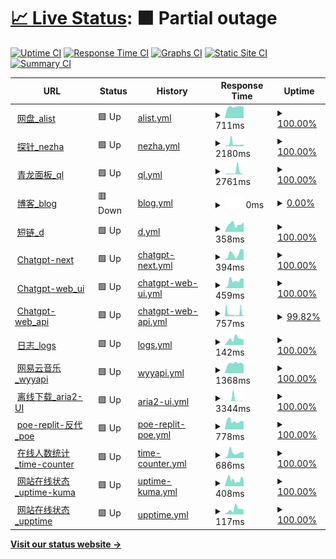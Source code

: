 # [📈 Live Status](https://wang-task.github.io/upptime/): <!--live status--> **🟧 Partial outage**

[![Uptime CI](https://github.com/wang-task/upptime/workflows/Uptime%20CI/badge.svg)](https://github.com/wang-task/upptime/actions?query=workflow%3A%22Uptime+CI%22)
[![Response Time CI](https://github.com/wang-task/upptime/workflows/Response%20Time%20CI/badge.svg)](https://github.com/wang-task/upptime/actions?query=workflow%3A%22Response+Time+CI%22)
[![Graphs CI](https://github.com/wang-task/upptime/workflows/Graphs%20CI/badge.svg)](https://github.com/wang-task/upptime/actions?query=workflow%3A%22Graphs+CI%22)
[![Static Site CI](https://github.com/wang-task/upptime/workflows/Static%20Site%20CI/badge.svg)](https://github.com/wang-task/upptime/actions?query=workflow%3A%22Static+Site+CI%22)
[![Summary CI](https://github.com/wang-task/upptime/workflows/Summary%20CI/badge.svg)](https://github.com/wang-task/upptime/actions?query=workflow%3A%22Summary+CI%22)

<!--start: status pages-->
<!-- This summary is generated by Upptime (https://github.com/upptime/upptime) -->
<!-- Do not edit this manually, your changes will be overwritten -->
<!-- prettier-ignore -->
| URL | Status | History | Response Time | Uptime |
| --- | ------ | ------- | ------------- | ------ |
| <img alt="" src="https://icons.duckduckgo.com/ip3/pan.wtz1.ml.ico" height="13"> [网盘_alist](https://pan.wtz1.ml) | 🟩 Up | [alist.yml](https://github.com/wang-task/upptime/commits/HEAD/history/alist.yml) | <details><summary><img alt="Response time graph" src="./graphs/alist/response-time-week.png" height="20"> 711ms</summary><br><a href="https://wang-task.github.io/upptime/history/alist"><img alt="Response time 700" src="https://img.shields.io/endpoint?url=https%3A%2F%2Fraw.githubusercontent.com%2Fwang-task%2Fupptime%2FHEAD%2Fapi%2Falist%2Fresponse-time.json"></a><br><a href="https://wang-task.github.io/upptime/history/alist"><img alt="24-hour response time 721" src="https://img.shields.io/endpoint?url=https%3A%2F%2Fraw.githubusercontent.com%2Fwang-task%2Fupptime%2FHEAD%2Fapi%2Falist%2Fresponse-time-day.json"></a><br><a href="https://wang-task.github.io/upptime/history/alist"><img alt="7-day response time 711" src="https://img.shields.io/endpoint?url=https%3A%2F%2Fraw.githubusercontent.com%2Fwang-task%2Fupptime%2FHEAD%2Fapi%2Falist%2Fresponse-time-week.json"></a><br><a href="https://wang-task.github.io/upptime/history/alist"><img alt="30-day response time 700" src="https://img.shields.io/endpoint?url=https%3A%2F%2Fraw.githubusercontent.com%2Fwang-task%2Fupptime%2FHEAD%2Fapi%2Falist%2Fresponse-time-month.json"></a><br><a href="https://wang-task.github.io/upptime/history/alist"><img alt="1-year response time 700" src="https://img.shields.io/endpoint?url=https%3A%2F%2Fraw.githubusercontent.com%2Fwang-task%2Fupptime%2FHEAD%2Fapi%2Falist%2Fresponse-time-year.json"></a></details> | <details><summary><a href="https://wang-task.github.io/upptime/history/alist">100.00%</a></summary><a href="https://wang-task.github.io/upptime/history/alist"><img alt="All-time uptime 100.00%" src="https://img.shields.io/endpoint?url=https%3A%2F%2Fraw.githubusercontent.com%2Fwang-task%2Fupptime%2FHEAD%2Fapi%2Falist%2Fuptime.json"></a><br><a href="https://wang-task.github.io/upptime/history/alist"><img alt="24-hour uptime 100.00%" src="https://img.shields.io/endpoint?url=https%3A%2F%2Fraw.githubusercontent.com%2Fwang-task%2Fupptime%2FHEAD%2Fapi%2Falist%2Fuptime-day.json"></a><br><a href="https://wang-task.github.io/upptime/history/alist"><img alt="7-day uptime 100.00%" src="https://img.shields.io/endpoint?url=https%3A%2F%2Fraw.githubusercontent.com%2Fwang-task%2Fupptime%2FHEAD%2Fapi%2Falist%2Fuptime-week.json"></a><br><a href="https://wang-task.github.io/upptime/history/alist"><img alt="30-day uptime 100.00%" src="https://img.shields.io/endpoint?url=https%3A%2F%2Fraw.githubusercontent.com%2Fwang-task%2Fupptime%2FHEAD%2Fapi%2Falist%2Fuptime-month.json"></a><br><a href="https://wang-task.github.io/upptime/history/alist"><img alt="1-year uptime 100.00%" src="https://img.shields.io/endpoint?url=https%3A%2F%2Fraw.githubusercontent.com%2Fwang-task%2Fupptime%2FHEAD%2Fapi%2Falist%2Fuptime-year.json"></a></details>
| <img alt="" src="https://icons.duckduckgo.com/ip3/nz.wsee.cf.ico" height="13"> [探针_nezha](https://nz.wsee.cf) | 🟩 Up | [nezha.yml](https://github.com/wang-task/upptime/commits/HEAD/history/nezha.yml) | <details><summary><img alt="Response time graph" src="./graphs/nezha/response-time-week.png" height="20"> 2180ms</summary><br><a href="https://wang-task.github.io/upptime/history/nezha"><img alt="Response time 1396" src="https://img.shields.io/endpoint?url=https%3A%2F%2Fraw.githubusercontent.com%2Fwang-task%2Fupptime%2FHEAD%2Fapi%2Fnezha%2Fresponse-time.json"></a><br><a href="https://wang-task.github.io/upptime/history/nezha"><img alt="24-hour response time 1297" src="https://img.shields.io/endpoint?url=https%3A%2F%2Fraw.githubusercontent.com%2Fwang-task%2Fupptime%2FHEAD%2Fapi%2Fnezha%2Fresponse-time-day.json"></a><br><a href="https://wang-task.github.io/upptime/history/nezha"><img alt="7-day response time 2180" src="https://img.shields.io/endpoint?url=https%3A%2F%2Fraw.githubusercontent.com%2Fwang-task%2Fupptime%2FHEAD%2Fapi%2Fnezha%2Fresponse-time-week.json"></a><br><a href="https://wang-task.github.io/upptime/history/nezha"><img alt="30-day response time 1396" src="https://img.shields.io/endpoint?url=https%3A%2F%2Fraw.githubusercontent.com%2Fwang-task%2Fupptime%2FHEAD%2Fapi%2Fnezha%2Fresponse-time-month.json"></a><br><a href="https://wang-task.github.io/upptime/history/nezha"><img alt="1-year response time 1396" src="https://img.shields.io/endpoint?url=https%3A%2F%2Fraw.githubusercontent.com%2Fwang-task%2Fupptime%2FHEAD%2Fapi%2Fnezha%2Fresponse-time-year.json"></a></details> | <details><summary><a href="https://wang-task.github.io/upptime/history/nezha">100.00%</a></summary><a href="https://wang-task.github.io/upptime/history/nezha"><img alt="All-time uptime 99.66%" src="https://img.shields.io/endpoint?url=https%3A%2F%2Fraw.githubusercontent.com%2Fwang-task%2Fupptime%2FHEAD%2Fapi%2Fnezha%2Fuptime.json"></a><br><a href="https://wang-task.github.io/upptime/history/nezha"><img alt="24-hour uptime 100.00%" src="https://img.shields.io/endpoint?url=https%3A%2F%2Fraw.githubusercontent.com%2Fwang-task%2Fupptime%2FHEAD%2Fapi%2Fnezha%2Fuptime-day.json"></a><br><a href="https://wang-task.github.io/upptime/history/nezha"><img alt="7-day uptime 100.00%" src="https://img.shields.io/endpoint?url=https%3A%2F%2Fraw.githubusercontent.com%2Fwang-task%2Fupptime%2FHEAD%2Fapi%2Fnezha%2Fuptime-week.json"></a><br><a href="https://wang-task.github.io/upptime/history/nezha"><img alt="30-day uptime 99.66%" src="https://img.shields.io/endpoint?url=https%3A%2F%2Fraw.githubusercontent.com%2Fwang-task%2Fupptime%2FHEAD%2Fapi%2Fnezha%2Fuptime-month.json"></a><br><a href="https://wang-task.github.io/upptime/history/nezha"><img alt="1-year uptime 99.66%" src="https://img.shields.io/endpoint?url=https%3A%2F%2Fraw.githubusercontent.com%2Fwang-task%2Fupptime%2FHEAD%2Fapi%2Fnezha%2Fuptime-year.json"></a></details>
| <img alt="" src="https://icons.duckduckgo.com/ip3/ql.wtz1.ml.ico" height="13"> [青龙面板_ql](https://ql.wtz1.ml) | 🟩 Up | [ql.yml](https://github.com/wang-task/upptime/commits/HEAD/history/ql.yml) | <details><summary><img alt="Response time graph" src="./graphs/ql/response-time-week.png" height="20"> 2761ms</summary><br><a href="https://wang-task.github.io/upptime/history/ql"><img alt="Response time 1317" src="https://img.shields.io/endpoint?url=https%3A%2F%2Fraw.githubusercontent.com%2Fwang-task%2Fupptime%2FHEAD%2Fapi%2Fql%2Fresponse-time.json"></a><br><a href="https://wang-task.github.io/upptime/history/ql"><img alt="24-hour response time 702" src="https://img.shields.io/endpoint?url=https%3A%2F%2Fraw.githubusercontent.com%2Fwang-task%2Fupptime%2FHEAD%2Fapi%2Fql%2Fresponse-time-day.json"></a><br><a href="https://wang-task.github.io/upptime/history/ql"><img alt="7-day response time 2761" src="https://img.shields.io/endpoint?url=https%3A%2F%2Fraw.githubusercontent.com%2Fwang-task%2Fupptime%2FHEAD%2Fapi%2Fql%2Fresponse-time-week.json"></a><br><a href="https://wang-task.github.io/upptime/history/ql"><img alt="30-day response time 1317" src="https://img.shields.io/endpoint?url=https%3A%2F%2Fraw.githubusercontent.com%2Fwang-task%2Fupptime%2FHEAD%2Fapi%2Fql%2Fresponse-time-month.json"></a><br><a href="https://wang-task.github.io/upptime/history/ql"><img alt="1-year response time 1317" src="https://img.shields.io/endpoint?url=https%3A%2F%2Fraw.githubusercontent.com%2Fwang-task%2Fupptime%2FHEAD%2Fapi%2Fql%2Fresponse-time-year.json"></a></details> | <details><summary><a href="https://wang-task.github.io/upptime/history/ql">100.00%</a></summary><a href="https://wang-task.github.io/upptime/history/ql"><img alt="All-time uptime 100.00%" src="https://img.shields.io/endpoint?url=https%3A%2F%2Fraw.githubusercontent.com%2Fwang-task%2Fupptime%2FHEAD%2Fapi%2Fql%2Fuptime.json"></a><br><a href="https://wang-task.github.io/upptime/history/ql"><img alt="24-hour uptime 100.00%" src="https://img.shields.io/endpoint?url=https%3A%2F%2Fraw.githubusercontent.com%2Fwang-task%2Fupptime%2FHEAD%2Fapi%2Fql%2Fuptime-day.json"></a><br><a href="https://wang-task.github.io/upptime/history/ql"><img alt="7-day uptime 100.00%" src="https://img.shields.io/endpoint?url=https%3A%2F%2Fraw.githubusercontent.com%2Fwang-task%2Fupptime%2FHEAD%2Fapi%2Fql%2Fuptime-week.json"></a><br><a href="https://wang-task.github.io/upptime/history/ql"><img alt="30-day uptime 100.00%" src="https://img.shields.io/endpoint?url=https%3A%2F%2Fraw.githubusercontent.com%2Fwang-task%2Fupptime%2FHEAD%2Fapi%2Fql%2Fuptime-month.json"></a><br><a href="https://wang-task.github.io/upptime/history/ql"><img alt="1-year uptime 100.00%" src="https://img.shields.io/endpoint?url=https%3A%2F%2Fraw.githubusercontent.com%2Fwang-task%2Fupptime%2FHEAD%2Fapi%2Fql%2Fuptime-year.json"></a></details>
| <img alt="" src="https://icons.duckduckgo.com/ip3/t.wtz1.ml.ico" height="13"> [博客_blog](https://t.wtz1.ml) | 🟥 Down | [blog.yml](https://github.com/wang-task/upptime/commits/HEAD/history/blog.yml) | <details><summary><img alt="Response time graph" src="./graphs/blog/response-time-week.png" height="20"> 0ms</summary><br><a href="https://wang-task.github.io/upptime/history/blog"><img alt="Response time 1863" src="https://img.shields.io/endpoint?url=https%3A%2F%2Fraw.githubusercontent.com%2Fwang-task%2Fupptime%2FHEAD%2Fapi%2Fblog%2Fresponse-time.json"></a><br><a href="https://wang-task.github.io/upptime/history/blog"><img alt="24-hour response time 0" src="https://img.shields.io/endpoint?url=https%3A%2F%2Fraw.githubusercontent.com%2Fwang-task%2Fupptime%2FHEAD%2Fapi%2Fblog%2Fresponse-time-day.json"></a><br><a href="https://wang-task.github.io/upptime/history/blog"><img alt="7-day response time 0" src="https://img.shields.io/endpoint?url=https%3A%2F%2Fraw.githubusercontent.com%2Fwang-task%2Fupptime%2FHEAD%2Fapi%2Fblog%2Fresponse-time-week.json"></a><br><a href="https://wang-task.github.io/upptime/history/blog"><img alt="30-day response time 1863" src="https://img.shields.io/endpoint?url=https%3A%2F%2Fraw.githubusercontent.com%2Fwang-task%2Fupptime%2FHEAD%2Fapi%2Fblog%2Fresponse-time-month.json"></a><br><a href="https://wang-task.github.io/upptime/history/blog"><img alt="1-year response time 1863" src="https://img.shields.io/endpoint?url=https%3A%2F%2Fraw.githubusercontent.com%2Fwang-task%2Fupptime%2FHEAD%2Fapi%2Fblog%2Fresponse-time-year.json"></a></details> | <details><summary><a href="https://wang-task.github.io/upptime/history/blog">0.00%</a></summary><a href="https://wang-task.github.io/upptime/history/blog"><img alt="All-time uptime 58.26%" src="https://img.shields.io/endpoint?url=https%3A%2F%2Fraw.githubusercontent.com%2Fwang-task%2Fupptime%2FHEAD%2Fapi%2Fblog%2Fuptime.json"></a><br><a href="https://wang-task.github.io/upptime/history/blog"><img alt="24-hour uptime 0.00%" src="https://img.shields.io/endpoint?url=https%3A%2F%2Fraw.githubusercontent.com%2Fwang-task%2Fupptime%2FHEAD%2Fapi%2Fblog%2Fuptime-day.json"></a><br><a href="https://wang-task.github.io/upptime/history/blog"><img alt="7-day uptime 0.00%" src="https://img.shields.io/endpoint?url=https%3A%2F%2Fraw.githubusercontent.com%2Fwang-task%2Fupptime%2FHEAD%2Fapi%2Fblog%2Fuptime-week.json"></a><br><a href="https://wang-task.github.io/upptime/history/blog"><img alt="30-day uptime 58.26%" src="https://img.shields.io/endpoint?url=https%3A%2F%2Fraw.githubusercontent.com%2Fwang-task%2Fupptime%2FHEAD%2Fapi%2Fblog%2Fuptime-month.json"></a><br><a href="https://wang-task.github.io/upptime/history/blog"><img alt="1-year uptime 58.26%" src="https://img.shields.io/endpoint?url=https%3A%2F%2Fraw.githubusercontent.com%2Fwang-task%2Fupptime%2FHEAD%2Fapi%2Fblog%2Fuptime-year.json"></a></details>
| <img alt="" src="https://icons.duckduckgo.com/ip3/d.wsee.cf.ico" height="13"> [短链_d](https://d.wsee.cf) | 🟩 Up | [d.yml](https://github.com/wang-task/upptime/commits/HEAD/history/d.yml) | <details><summary><img alt="Response time graph" src="./graphs/d/response-time-week.png" height="20"> 358ms</summary><br><a href="https://wang-task.github.io/upptime/history/d"><img alt="Response time 437" src="https://img.shields.io/endpoint?url=https%3A%2F%2Fraw.githubusercontent.com%2Fwang-task%2Fupptime%2FHEAD%2Fapi%2Fd%2Fresponse-time.json"></a><br><a href="https://wang-task.github.io/upptime/history/d"><img alt="24-hour response time 459" src="https://img.shields.io/endpoint?url=https%3A%2F%2Fraw.githubusercontent.com%2Fwang-task%2Fupptime%2FHEAD%2Fapi%2Fd%2Fresponse-time-day.json"></a><br><a href="https://wang-task.github.io/upptime/history/d"><img alt="7-day response time 358" src="https://img.shields.io/endpoint?url=https%3A%2F%2Fraw.githubusercontent.com%2Fwang-task%2Fupptime%2FHEAD%2Fapi%2Fd%2Fresponse-time-week.json"></a><br><a href="https://wang-task.github.io/upptime/history/d"><img alt="30-day response time 437" src="https://img.shields.io/endpoint?url=https%3A%2F%2Fraw.githubusercontent.com%2Fwang-task%2Fupptime%2FHEAD%2Fapi%2Fd%2Fresponse-time-month.json"></a><br><a href="https://wang-task.github.io/upptime/history/d"><img alt="1-year response time 437" src="https://img.shields.io/endpoint?url=https%3A%2F%2Fraw.githubusercontent.com%2Fwang-task%2Fupptime%2FHEAD%2Fapi%2Fd%2Fresponse-time-year.json"></a></details> | <details><summary><a href="https://wang-task.github.io/upptime/history/d">100.00%</a></summary><a href="https://wang-task.github.io/upptime/history/d"><img alt="All-time uptime 100.00%" src="https://img.shields.io/endpoint?url=https%3A%2F%2Fraw.githubusercontent.com%2Fwang-task%2Fupptime%2FHEAD%2Fapi%2Fd%2Fuptime.json"></a><br><a href="https://wang-task.github.io/upptime/history/d"><img alt="24-hour uptime 100.00%" src="https://img.shields.io/endpoint?url=https%3A%2F%2Fraw.githubusercontent.com%2Fwang-task%2Fupptime%2FHEAD%2Fapi%2Fd%2Fuptime-day.json"></a><br><a href="https://wang-task.github.io/upptime/history/d"><img alt="7-day uptime 100.00%" src="https://img.shields.io/endpoint?url=https%3A%2F%2Fraw.githubusercontent.com%2Fwang-task%2Fupptime%2FHEAD%2Fapi%2Fd%2Fuptime-week.json"></a><br><a href="https://wang-task.github.io/upptime/history/d"><img alt="30-day uptime 100.00%" src="https://img.shields.io/endpoint?url=https%3A%2F%2Fraw.githubusercontent.com%2Fwang-task%2Fupptime%2FHEAD%2Fapi%2Fd%2Fuptime-month.json"></a><br><a href="https://wang-task.github.io/upptime/history/d"><img alt="1-year uptime 100.00%" src="https://img.shields.io/endpoint?url=https%3A%2F%2Fraw.githubusercontent.com%2Fwang-task%2Fupptime%2FHEAD%2Fapi%2Fd%2Fuptime-year.json"></a></details>
| <img alt="" src="https://icons.duckduckgo.com/ip3/gpt.wtz1.ml.ico" height="13"> [Chatgpt-next](https://gpt.wtz1.ml) | 🟩 Up | [chatgpt-next.yml](https://github.com/wang-task/upptime/commits/HEAD/history/chatgpt-next.yml) | <details><summary><img alt="Response time graph" src="./graphs/chatgpt-next/response-time-week.png" height="20"> 394ms</summary><br><a href="https://wang-task.github.io/upptime/history/chatgpt-next"><img alt="Response time 456" src="https://img.shields.io/endpoint?url=https%3A%2F%2Fraw.githubusercontent.com%2Fwang-task%2Fupptime%2FHEAD%2Fapi%2Fchatgpt-next%2Fresponse-time.json"></a><br><a href="https://wang-task.github.io/upptime/history/chatgpt-next"><img alt="24-hour response time 615" src="https://img.shields.io/endpoint?url=https%3A%2F%2Fraw.githubusercontent.com%2Fwang-task%2Fupptime%2FHEAD%2Fapi%2Fchatgpt-next%2Fresponse-time-day.json"></a><br><a href="https://wang-task.github.io/upptime/history/chatgpt-next"><img alt="7-day response time 394" src="https://img.shields.io/endpoint?url=https%3A%2F%2Fraw.githubusercontent.com%2Fwang-task%2Fupptime%2FHEAD%2Fapi%2Fchatgpt-next%2Fresponse-time-week.json"></a><br><a href="https://wang-task.github.io/upptime/history/chatgpt-next"><img alt="30-day response time 456" src="https://img.shields.io/endpoint?url=https%3A%2F%2Fraw.githubusercontent.com%2Fwang-task%2Fupptime%2FHEAD%2Fapi%2Fchatgpt-next%2Fresponse-time-month.json"></a><br><a href="https://wang-task.github.io/upptime/history/chatgpt-next"><img alt="1-year response time 456" src="https://img.shields.io/endpoint?url=https%3A%2F%2Fraw.githubusercontent.com%2Fwang-task%2Fupptime%2FHEAD%2Fapi%2Fchatgpt-next%2Fresponse-time-year.json"></a></details> | <details><summary><a href="https://wang-task.github.io/upptime/history/chatgpt-next">100.00%</a></summary><a href="https://wang-task.github.io/upptime/history/chatgpt-next"><img alt="All-time uptime 100.00%" src="https://img.shields.io/endpoint?url=https%3A%2F%2Fraw.githubusercontent.com%2Fwang-task%2Fupptime%2FHEAD%2Fapi%2Fchatgpt-next%2Fuptime.json"></a><br><a href="https://wang-task.github.io/upptime/history/chatgpt-next"><img alt="24-hour uptime 100.00%" src="https://img.shields.io/endpoint?url=https%3A%2F%2Fraw.githubusercontent.com%2Fwang-task%2Fupptime%2FHEAD%2Fapi%2Fchatgpt-next%2Fuptime-day.json"></a><br><a href="https://wang-task.github.io/upptime/history/chatgpt-next"><img alt="7-day uptime 100.00%" src="https://img.shields.io/endpoint?url=https%3A%2F%2Fraw.githubusercontent.com%2Fwang-task%2Fupptime%2FHEAD%2Fapi%2Fchatgpt-next%2Fuptime-week.json"></a><br><a href="https://wang-task.github.io/upptime/history/chatgpt-next"><img alt="30-day uptime 100.00%" src="https://img.shields.io/endpoint?url=https%3A%2F%2Fraw.githubusercontent.com%2Fwang-task%2Fupptime%2FHEAD%2Fapi%2Fchatgpt-next%2Fuptime-month.json"></a><br><a href="https://wang-task.github.io/upptime/history/chatgpt-next"><img alt="1-year uptime 100.00%" src="https://img.shields.io/endpoint?url=https%3A%2F%2Fraw.githubusercontent.com%2Fwang-task%2Fupptime%2FHEAD%2Fapi%2Fchatgpt-next%2Fuptime-year.json"></a></details>
| <img alt="" src="https://icons.duckduckgo.com/ip3/gpt-old.wtz1.ml.ico" height="13"> [Chatgpt-web_ui](https://gpt-old.wtz1.ml) | 🟩 Up | [chatgpt-web-ui.yml](https://github.com/wang-task/upptime/commits/HEAD/history/chatgpt-web-ui.yml) | <details><summary><img alt="Response time graph" src="./graphs/chatgpt-web-ui/response-time-week.png" height="20"> 459ms</summary><br><a href="https://wang-task.github.io/upptime/history/chatgpt-web-ui"><img alt="Response time 463" src="https://img.shields.io/endpoint?url=https%3A%2F%2Fraw.githubusercontent.com%2Fwang-task%2Fupptime%2FHEAD%2Fapi%2Fchatgpt-web-ui%2Fresponse-time.json"></a><br><a href="https://wang-task.github.io/upptime/history/chatgpt-web-ui"><img alt="24-hour response time 595" src="https://img.shields.io/endpoint?url=https%3A%2F%2Fraw.githubusercontent.com%2Fwang-task%2Fupptime%2FHEAD%2Fapi%2Fchatgpt-web-ui%2Fresponse-time-day.json"></a><br><a href="https://wang-task.github.io/upptime/history/chatgpt-web-ui"><img alt="7-day response time 459" src="https://img.shields.io/endpoint?url=https%3A%2F%2Fraw.githubusercontent.com%2Fwang-task%2Fupptime%2FHEAD%2Fapi%2Fchatgpt-web-ui%2Fresponse-time-week.json"></a><br><a href="https://wang-task.github.io/upptime/history/chatgpt-web-ui"><img alt="30-day response time 463" src="https://img.shields.io/endpoint?url=https%3A%2F%2Fraw.githubusercontent.com%2Fwang-task%2Fupptime%2FHEAD%2Fapi%2Fchatgpt-web-ui%2Fresponse-time-month.json"></a><br><a href="https://wang-task.github.io/upptime/history/chatgpt-web-ui"><img alt="1-year response time 463" src="https://img.shields.io/endpoint?url=https%3A%2F%2Fraw.githubusercontent.com%2Fwang-task%2Fupptime%2FHEAD%2Fapi%2Fchatgpt-web-ui%2Fresponse-time-year.json"></a></details> | <details><summary><a href="https://wang-task.github.io/upptime/history/chatgpt-web-ui">100.00%</a></summary><a href="https://wang-task.github.io/upptime/history/chatgpt-web-ui"><img alt="All-time uptime 100.00%" src="https://img.shields.io/endpoint?url=https%3A%2F%2Fraw.githubusercontent.com%2Fwang-task%2Fupptime%2FHEAD%2Fapi%2Fchatgpt-web-ui%2Fuptime.json"></a><br><a href="https://wang-task.github.io/upptime/history/chatgpt-web-ui"><img alt="24-hour uptime 100.00%" src="https://img.shields.io/endpoint?url=https%3A%2F%2Fraw.githubusercontent.com%2Fwang-task%2Fupptime%2FHEAD%2Fapi%2Fchatgpt-web-ui%2Fuptime-day.json"></a><br><a href="https://wang-task.github.io/upptime/history/chatgpt-web-ui"><img alt="7-day uptime 100.00%" src="https://img.shields.io/endpoint?url=https%3A%2F%2Fraw.githubusercontent.com%2Fwang-task%2Fupptime%2FHEAD%2Fapi%2Fchatgpt-web-ui%2Fuptime-week.json"></a><br><a href="https://wang-task.github.io/upptime/history/chatgpt-web-ui"><img alt="30-day uptime 100.00%" src="https://img.shields.io/endpoint?url=https%3A%2F%2Fraw.githubusercontent.com%2Fwang-task%2Fupptime%2FHEAD%2Fapi%2Fchatgpt-web-ui%2Fuptime-month.json"></a><br><a href="https://wang-task.github.io/upptime/history/chatgpt-web-ui"><img alt="1-year uptime 100.00%" src="https://img.shields.io/endpoint?url=https%3A%2F%2Fraw.githubusercontent.com%2Fwang-task%2Fupptime%2FHEAD%2Fapi%2Fchatgpt-web-ui%2Fuptime-year.json"></a></details>
| <img alt="" src="https://icons.duckduckgo.com/ip3/chat-wceshi.b4a.run.ico" height="13"> [Chatgpt-web_api](https://chat-wceshi.b4a.run) | 🟩 Up | [chatgpt-web-api.yml](https://github.com/wang-task/upptime/commits/HEAD/history/chatgpt-web-api.yml) | <details><summary><img alt="Response time graph" src="./graphs/chatgpt-web-api/response-time-week.png" height="20"> 757ms</summary><br><a href="https://wang-task.github.io/upptime/history/chatgpt-web-api"><img alt="Response time 632" src="https://img.shields.io/endpoint?url=https%3A%2F%2Fraw.githubusercontent.com%2Fwang-task%2Fupptime%2FHEAD%2Fapi%2Fchatgpt-web-api%2Fresponse-time.json"></a><br><a href="https://wang-task.github.io/upptime/history/chatgpt-web-api"><img alt="24-hour response time 1247" src="https://img.shields.io/endpoint?url=https%3A%2F%2Fraw.githubusercontent.com%2Fwang-task%2Fupptime%2FHEAD%2Fapi%2Fchatgpt-web-api%2Fresponse-time-day.json"></a><br><a href="https://wang-task.github.io/upptime/history/chatgpt-web-api"><img alt="7-day response time 757" src="https://img.shields.io/endpoint?url=https%3A%2F%2Fraw.githubusercontent.com%2Fwang-task%2Fupptime%2FHEAD%2Fapi%2Fchatgpt-web-api%2Fresponse-time-week.json"></a><br><a href="https://wang-task.github.io/upptime/history/chatgpt-web-api"><img alt="30-day response time 632" src="https://img.shields.io/endpoint?url=https%3A%2F%2Fraw.githubusercontent.com%2Fwang-task%2Fupptime%2FHEAD%2Fapi%2Fchatgpt-web-api%2Fresponse-time-month.json"></a><br><a href="https://wang-task.github.io/upptime/history/chatgpt-web-api"><img alt="1-year response time 632" src="https://img.shields.io/endpoint?url=https%3A%2F%2Fraw.githubusercontent.com%2Fwang-task%2Fupptime%2FHEAD%2Fapi%2Fchatgpt-web-api%2Fresponse-time-year.json"></a></details> | <details><summary><a href="https://wang-task.github.io/upptime/history/chatgpt-web-api">99.82%</a></summary><a href="https://wang-task.github.io/upptime/history/chatgpt-web-api"><img alt="All-time uptime 99.85%" src="https://img.shields.io/endpoint?url=https%3A%2F%2Fraw.githubusercontent.com%2Fwang-task%2Fupptime%2FHEAD%2Fapi%2Fchatgpt-web-api%2Fuptime.json"></a><br><a href="https://wang-task.github.io/upptime/history/chatgpt-web-api"><img alt="24-hour uptime 98.76%" src="https://img.shields.io/endpoint?url=https%3A%2F%2Fraw.githubusercontent.com%2Fwang-task%2Fupptime%2FHEAD%2Fapi%2Fchatgpt-web-api%2Fuptime-day.json"></a><br><a href="https://wang-task.github.io/upptime/history/chatgpt-web-api"><img alt="7-day uptime 99.82%" src="https://img.shields.io/endpoint?url=https%3A%2F%2Fraw.githubusercontent.com%2Fwang-task%2Fupptime%2FHEAD%2Fapi%2Fchatgpt-web-api%2Fuptime-week.json"></a><br><a href="https://wang-task.github.io/upptime/history/chatgpt-web-api"><img alt="30-day uptime 99.85%" src="https://img.shields.io/endpoint?url=https%3A%2F%2Fraw.githubusercontent.com%2Fwang-task%2Fupptime%2FHEAD%2Fapi%2Fchatgpt-web-api%2Fuptime-month.json"></a><br><a href="https://wang-task.github.io/upptime/history/chatgpt-web-api"><img alt="1-year uptime 99.85%" src="https://img.shields.io/endpoint?url=https%3A%2F%2Fraw.githubusercontent.com%2Fwang-task%2Fupptime%2FHEAD%2Fapi%2Fchatgpt-web-api%2Fuptime-year.json"></a></details>
| <img alt="" src="https://icons.duckduckgo.com/ip3/wang-task.github.io.ico" height="13"> [日志_logs](https://wang-task.github.io/logs) | 🟩 Up | [logs.yml](https://github.com/wang-task/upptime/commits/HEAD/history/logs.yml) | <details><summary><img alt="Response time graph" src="./graphs/logs/response-time-week.png" height="20"> 142ms</summary><br><a href="https://wang-task.github.io/upptime/history/logs"><img alt="Response time 168" src="https://img.shields.io/endpoint?url=https%3A%2F%2Fraw.githubusercontent.com%2Fwang-task%2Fupptime%2FHEAD%2Fapi%2Flogs%2Fresponse-time.json"></a><br><a href="https://wang-task.github.io/upptime/history/logs"><img alt="24-hour response time 127" src="https://img.shields.io/endpoint?url=https%3A%2F%2Fraw.githubusercontent.com%2Fwang-task%2Fupptime%2FHEAD%2Fapi%2Flogs%2Fresponse-time-day.json"></a><br><a href="https://wang-task.github.io/upptime/history/logs"><img alt="7-day response time 142" src="https://img.shields.io/endpoint?url=https%3A%2F%2Fraw.githubusercontent.com%2Fwang-task%2Fupptime%2FHEAD%2Fapi%2Flogs%2Fresponse-time-week.json"></a><br><a href="https://wang-task.github.io/upptime/history/logs"><img alt="30-day response time 168" src="https://img.shields.io/endpoint?url=https%3A%2F%2Fraw.githubusercontent.com%2Fwang-task%2Fupptime%2FHEAD%2Fapi%2Flogs%2Fresponse-time-month.json"></a><br><a href="https://wang-task.github.io/upptime/history/logs"><img alt="1-year response time 168" src="https://img.shields.io/endpoint?url=https%3A%2F%2Fraw.githubusercontent.com%2Fwang-task%2Fupptime%2FHEAD%2Fapi%2Flogs%2Fresponse-time-year.json"></a></details> | <details><summary><a href="https://wang-task.github.io/upptime/history/logs">100.00%</a></summary><a href="https://wang-task.github.io/upptime/history/logs"><img alt="All-time uptime 100.00%" src="https://img.shields.io/endpoint?url=https%3A%2F%2Fraw.githubusercontent.com%2Fwang-task%2Fupptime%2FHEAD%2Fapi%2Flogs%2Fuptime.json"></a><br><a href="https://wang-task.github.io/upptime/history/logs"><img alt="24-hour uptime 100.00%" src="https://img.shields.io/endpoint?url=https%3A%2F%2Fraw.githubusercontent.com%2Fwang-task%2Fupptime%2FHEAD%2Fapi%2Flogs%2Fuptime-day.json"></a><br><a href="https://wang-task.github.io/upptime/history/logs"><img alt="7-day uptime 100.00%" src="https://img.shields.io/endpoint?url=https%3A%2F%2Fraw.githubusercontent.com%2Fwang-task%2Fupptime%2FHEAD%2Fapi%2Flogs%2Fuptime-week.json"></a><br><a href="https://wang-task.github.io/upptime/history/logs"><img alt="30-day uptime 100.00%" src="https://img.shields.io/endpoint?url=https%3A%2F%2Fraw.githubusercontent.com%2Fwang-task%2Fupptime%2FHEAD%2Fapi%2Flogs%2Fuptime-month.json"></a><br><a href="https://wang-task.github.io/upptime/history/logs"><img alt="1-year uptime 100.00%" src="https://img.shields.io/endpoint?url=https%3A%2F%2Fraw.githubusercontent.com%2Fwang-task%2Fupptime%2FHEAD%2Fapi%2Flogs%2Fuptime-year.json"></a></details>
| <img alt="" src="https://icons.duckduckgo.com/ip3/163music.wang-admin.repl.co.ico" height="13"> [网易云音乐_wyyapi](https://163music.wang-admin.repl.co) | 🟩 Up | [wyyapi.yml](https://github.com/wang-task/upptime/commits/HEAD/history/wyyapi.yml) | <details><summary><img alt="Response time graph" src="./graphs/wyyapi/response-time-week.png" height="20"> 1368ms</summary><br><a href="https://wang-task.github.io/upptime/history/wyyapi"><img alt="Response time 1784" src="https://img.shields.io/endpoint?url=https%3A%2F%2Fraw.githubusercontent.com%2Fwang-task%2Fupptime%2FHEAD%2Fapi%2Fwyyapi%2Fresponse-time.json"></a><br><a href="https://wang-task.github.io/upptime/history/wyyapi"><img alt="24-hour response time 1214" src="https://img.shields.io/endpoint?url=https%3A%2F%2Fraw.githubusercontent.com%2Fwang-task%2Fupptime%2FHEAD%2Fapi%2Fwyyapi%2Fresponse-time-day.json"></a><br><a href="https://wang-task.github.io/upptime/history/wyyapi"><img alt="7-day response time 1368" src="https://img.shields.io/endpoint?url=https%3A%2F%2Fraw.githubusercontent.com%2Fwang-task%2Fupptime%2FHEAD%2Fapi%2Fwyyapi%2Fresponse-time-week.json"></a><br><a href="https://wang-task.github.io/upptime/history/wyyapi"><img alt="30-day response time 1784" src="https://img.shields.io/endpoint?url=https%3A%2F%2Fraw.githubusercontent.com%2Fwang-task%2Fupptime%2FHEAD%2Fapi%2Fwyyapi%2Fresponse-time-month.json"></a><br><a href="https://wang-task.github.io/upptime/history/wyyapi"><img alt="1-year response time 1784" src="https://img.shields.io/endpoint?url=https%3A%2F%2Fraw.githubusercontent.com%2Fwang-task%2Fupptime%2FHEAD%2Fapi%2Fwyyapi%2Fresponse-time-year.json"></a></details> | <details><summary><a href="https://wang-task.github.io/upptime/history/wyyapi">100.00%</a></summary><a href="https://wang-task.github.io/upptime/history/wyyapi"><img alt="All-time uptime 100.00%" src="https://img.shields.io/endpoint?url=https%3A%2F%2Fraw.githubusercontent.com%2Fwang-task%2Fupptime%2FHEAD%2Fapi%2Fwyyapi%2Fuptime.json"></a><br><a href="https://wang-task.github.io/upptime/history/wyyapi"><img alt="24-hour uptime 100.00%" src="https://img.shields.io/endpoint?url=https%3A%2F%2Fraw.githubusercontent.com%2Fwang-task%2Fupptime%2FHEAD%2Fapi%2Fwyyapi%2Fuptime-day.json"></a><br><a href="https://wang-task.github.io/upptime/history/wyyapi"><img alt="7-day uptime 100.00%" src="https://img.shields.io/endpoint?url=https%3A%2F%2Fraw.githubusercontent.com%2Fwang-task%2Fupptime%2FHEAD%2Fapi%2Fwyyapi%2Fuptime-week.json"></a><br><a href="https://wang-task.github.io/upptime/history/wyyapi"><img alt="30-day uptime 100.00%" src="https://img.shields.io/endpoint?url=https%3A%2F%2Fraw.githubusercontent.com%2Fwang-task%2Fupptime%2FHEAD%2Fapi%2Fwyyapi%2Fuptime-month.json"></a><br><a href="https://wang-task.github.io/upptime/history/wyyapi"><img alt="1-year uptime 100.00%" src="https://img.shields.io/endpoint?url=https%3A%2F%2Fraw.githubusercontent.com%2Fwang-task%2Fupptime%2FHEAD%2Fapi%2Fwyyapi%2Fuptime-year.json"></a></details>
| <img alt="" src="https://icons.duckduckgo.com/ip3/pan.wang-admin.repl.co.ico" height="13"> [离线下载_aria2-UI](https://pan.wang-admin.repl.co) | 🟩 Up | [aria2-ui.yml](https://github.com/wang-task/upptime/commits/HEAD/history/aria2-ui.yml) | <details><summary><img alt="Response time graph" src="./graphs/aria2-ui/response-time-week.png" height="20"> 3344ms</summary><br><a href="https://wang-task.github.io/upptime/history/aria2-ui"><img alt="Response time 1615" src="https://img.shields.io/endpoint?url=https%3A%2F%2Fraw.githubusercontent.com%2Fwang-task%2Fupptime%2FHEAD%2Fapi%2Faria2-ui%2Fresponse-time.json"></a><br><a href="https://wang-task.github.io/upptime/history/aria2-ui"><img alt="24-hour response time 378" src="https://img.shields.io/endpoint?url=https%3A%2F%2Fraw.githubusercontent.com%2Fwang-task%2Fupptime%2FHEAD%2Fapi%2Faria2-ui%2Fresponse-time-day.json"></a><br><a href="https://wang-task.github.io/upptime/history/aria2-ui"><img alt="7-day response time 3344" src="https://img.shields.io/endpoint?url=https%3A%2F%2Fraw.githubusercontent.com%2Fwang-task%2Fupptime%2FHEAD%2Fapi%2Faria2-ui%2Fresponse-time-week.json"></a><br><a href="https://wang-task.github.io/upptime/history/aria2-ui"><img alt="30-day response time 1615" src="https://img.shields.io/endpoint?url=https%3A%2F%2Fraw.githubusercontent.com%2Fwang-task%2Fupptime%2FHEAD%2Fapi%2Faria2-ui%2Fresponse-time-month.json"></a><br><a href="https://wang-task.github.io/upptime/history/aria2-ui"><img alt="1-year response time 1615" src="https://img.shields.io/endpoint?url=https%3A%2F%2Fraw.githubusercontent.com%2Fwang-task%2Fupptime%2FHEAD%2Fapi%2Faria2-ui%2Fresponse-time-year.json"></a></details> | <details><summary><a href="https://wang-task.github.io/upptime/history/aria2-ui">100.00%</a></summary><a href="https://wang-task.github.io/upptime/history/aria2-ui"><img alt="All-time uptime 100.00%" src="https://img.shields.io/endpoint?url=https%3A%2F%2Fraw.githubusercontent.com%2Fwang-task%2Fupptime%2FHEAD%2Fapi%2Faria2-ui%2Fuptime.json"></a><br><a href="https://wang-task.github.io/upptime/history/aria2-ui"><img alt="24-hour uptime 100.00%" src="https://img.shields.io/endpoint?url=https%3A%2F%2Fraw.githubusercontent.com%2Fwang-task%2Fupptime%2FHEAD%2Fapi%2Faria2-ui%2Fuptime-day.json"></a><br><a href="https://wang-task.github.io/upptime/history/aria2-ui"><img alt="7-day uptime 100.00%" src="https://img.shields.io/endpoint?url=https%3A%2F%2Fraw.githubusercontent.com%2Fwang-task%2Fupptime%2FHEAD%2Fapi%2Faria2-ui%2Fuptime-week.json"></a><br><a href="https://wang-task.github.io/upptime/history/aria2-ui"><img alt="30-day uptime 100.00%" src="https://img.shields.io/endpoint?url=https%3A%2F%2Fraw.githubusercontent.com%2Fwang-task%2Fupptime%2FHEAD%2Fapi%2Faria2-ui%2Fuptime-month.json"></a><br><a href="https://wang-task.github.io/upptime/history/aria2-ui"><img alt="1-year uptime 100.00%" src="https://img.shields.io/endpoint?url=https%3A%2F%2Fraw.githubusercontent.com%2Fwang-task%2Fupptime%2FHEAD%2Fapi%2Faria2-ui%2Fuptime-year.json"></a></details>
| <img alt="" src="https://icons.duckduckgo.com/ip3/poe.wang5.repl.co.ico" height="13"> [poe-replit-反代_poe](https://poe.wang5.repl.co) | 🟩 Up | [poe-replit-poe.yml](https://github.com/wang-task/upptime/commits/HEAD/history/poe-replit-poe.yml) | <details><summary><img alt="Response time graph" src="./graphs/poe-replit-poe/response-time-week.png" height="20"> 778ms</summary><br><a href="https://wang-task.github.io/upptime/history/poe-replit-poe"><img alt="Response time 1095" src="https://img.shields.io/endpoint?url=https%3A%2F%2Fraw.githubusercontent.com%2Fwang-task%2Fupptime%2FHEAD%2Fapi%2Fpoe-replit-poe%2Fresponse-time.json"></a><br><a href="https://wang-task.github.io/upptime/history/poe-replit-poe"><img alt="24-hour response time 773" src="https://img.shields.io/endpoint?url=https%3A%2F%2Fraw.githubusercontent.com%2Fwang-task%2Fupptime%2FHEAD%2Fapi%2Fpoe-replit-poe%2Fresponse-time-day.json"></a><br><a href="https://wang-task.github.io/upptime/history/poe-replit-poe"><img alt="7-day response time 778" src="https://img.shields.io/endpoint?url=https%3A%2F%2Fraw.githubusercontent.com%2Fwang-task%2Fupptime%2FHEAD%2Fapi%2Fpoe-replit-poe%2Fresponse-time-week.json"></a><br><a href="https://wang-task.github.io/upptime/history/poe-replit-poe"><img alt="30-day response time 1095" src="https://img.shields.io/endpoint?url=https%3A%2F%2Fraw.githubusercontent.com%2Fwang-task%2Fupptime%2FHEAD%2Fapi%2Fpoe-replit-poe%2Fresponse-time-month.json"></a><br><a href="https://wang-task.github.io/upptime/history/poe-replit-poe"><img alt="1-year response time 1095" src="https://img.shields.io/endpoint?url=https%3A%2F%2Fraw.githubusercontent.com%2Fwang-task%2Fupptime%2FHEAD%2Fapi%2Fpoe-replit-poe%2Fresponse-time-year.json"></a></details> | <details><summary><a href="https://wang-task.github.io/upptime/history/poe-replit-poe">100.00%</a></summary><a href="https://wang-task.github.io/upptime/history/poe-replit-poe"><img alt="All-time uptime 99.01%" src="https://img.shields.io/endpoint?url=https%3A%2F%2Fraw.githubusercontent.com%2Fwang-task%2Fupptime%2FHEAD%2Fapi%2Fpoe-replit-poe%2Fuptime.json"></a><br><a href="https://wang-task.github.io/upptime/history/poe-replit-poe"><img alt="24-hour uptime 100.00%" src="https://img.shields.io/endpoint?url=https%3A%2F%2Fraw.githubusercontent.com%2Fwang-task%2Fupptime%2FHEAD%2Fapi%2Fpoe-replit-poe%2Fuptime-day.json"></a><br><a href="https://wang-task.github.io/upptime/history/poe-replit-poe"><img alt="7-day uptime 100.00%" src="https://img.shields.io/endpoint?url=https%3A%2F%2Fraw.githubusercontent.com%2Fwang-task%2Fupptime%2FHEAD%2Fapi%2Fpoe-replit-poe%2Fuptime-week.json"></a><br><a href="https://wang-task.github.io/upptime/history/poe-replit-poe"><img alt="30-day uptime 99.01%" src="https://img.shields.io/endpoint?url=https%3A%2F%2Fraw.githubusercontent.com%2Fwang-task%2Fupptime%2FHEAD%2Fapi%2Fpoe-replit-poe%2Fuptime-month.json"></a><br><a href="https://wang-task.github.io/upptime/history/poe-replit-poe"><img alt="1-year uptime 99.01%" src="https://img.shields.io/endpoint?url=https%3A%2F%2Fraw.githubusercontent.com%2Fwang-task%2Fupptime%2FHEAD%2Fapi%2Fpoe-replit-poe%2Fuptime-year.json"></a></details>
| <img alt="" src="https://icons.duckduckgo.com/ip3/time-counter.wtz1.ml.ico" height="13"> [在线人数统计_time-counter](https://time-counter.wtz1.ml) | 🟩 Up | [time-counter.yml](https://github.com/wang-task/upptime/commits/HEAD/history/time-counter.yml) | <details><summary><img alt="Response time graph" src="./graphs/time-counter/response-time-week.png" height="20"> 686ms</summary><br><a href="https://wang-task.github.io/upptime/history/time-counter"><img alt="Response time 632" src="https://img.shields.io/endpoint?url=https%3A%2F%2Fraw.githubusercontent.com%2Fwang-task%2Fupptime%2FHEAD%2Fapi%2Ftime-counter%2Fresponse-time.json"></a><br><a href="https://wang-task.github.io/upptime/history/time-counter"><img alt="24-hour response time 708" src="https://img.shields.io/endpoint?url=https%3A%2F%2Fraw.githubusercontent.com%2Fwang-task%2Fupptime%2FHEAD%2Fapi%2Ftime-counter%2Fresponse-time-day.json"></a><br><a href="https://wang-task.github.io/upptime/history/time-counter"><img alt="7-day response time 686" src="https://img.shields.io/endpoint?url=https%3A%2F%2Fraw.githubusercontent.com%2Fwang-task%2Fupptime%2FHEAD%2Fapi%2Ftime-counter%2Fresponse-time-week.json"></a><br><a href="https://wang-task.github.io/upptime/history/time-counter"><img alt="30-day response time 632" src="https://img.shields.io/endpoint?url=https%3A%2F%2Fraw.githubusercontent.com%2Fwang-task%2Fupptime%2FHEAD%2Fapi%2Ftime-counter%2Fresponse-time-month.json"></a><br><a href="https://wang-task.github.io/upptime/history/time-counter"><img alt="1-year response time 632" src="https://img.shields.io/endpoint?url=https%3A%2F%2Fraw.githubusercontent.com%2Fwang-task%2Fupptime%2FHEAD%2Fapi%2Ftime-counter%2Fresponse-time-year.json"></a></details> | <details><summary><a href="https://wang-task.github.io/upptime/history/time-counter">100.00%</a></summary><a href="https://wang-task.github.io/upptime/history/time-counter"><img alt="All-time uptime 100.00%" src="https://img.shields.io/endpoint?url=https%3A%2F%2Fraw.githubusercontent.com%2Fwang-task%2Fupptime%2FHEAD%2Fapi%2Ftime-counter%2Fuptime.json"></a><br><a href="https://wang-task.github.io/upptime/history/time-counter"><img alt="24-hour uptime 100.00%" src="https://img.shields.io/endpoint?url=https%3A%2F%2Fraw.githubusercontent.com%2Fwang-task%2Fupptime%2FHEAD%2Fapi%2Ftime-counter%2Fuptime-day.json"></a><br><a href="https://wang-task.github.io/upptime/history/time-counter"><img alt="7-day uptime 100.00%" src="https://img.shields.io/endpoint?url=https%3A%2F%2Fraw.githubusercontent.com%2Fwang-task%2Fupptime%2FHEAD%2Fapi%2Ftime-counter%2Fuptime-week.json"></a><br><a href="https://wang-task.github.io/upptime/history/time-counter"><img alt="30-day uptime 100.00%" src="https://img.shields.io/endpoint?url=https%3A%2F%2Fraw.githubusercontent.com%2Fwang-task%2Fupptime%2FHEAD%2Fapi%2Ftime-counter%2Fuptime-month.json"></a><br><a href="https://wang-task.github.io/upptime/history/time-counter"><img alt="1-year uptime 100.00%" src="https://img.shields.io/endpoint?url=https%3A%2F%2Fraw.githubusercontent.com%2Fwang-task%2Fupptime%2FHEAD%2Fapi%2Ftime-counter%2Fuptime-year.json"></a></details>
| <img alt="" src="https://icons.duckduckgo.com/ip3/uptime-kuma.wang-admin.repl.co.ico" height="13"> [网站在线状态_uptime-kuma](https://uptime-kuma.wang-admin.repl.co) | 🟩 Up | [uptime-kuma.yml](https://github.com/wang-task/upptime/commits/HEAD/history/uptime-kuma.yml) | <details><summary><img alt="Response time graph" src="./graphs/uptime-kuma/response-time-week.png" height="20"> 408ms</summary><br><a href="https://wang-task.github.io/upptime/history/uptime-kuma"><img alt="Response time 418" src="https://img.shields.io/endpoint?url=https%3A%2F%2Fraw.githubusercontent.com%2Fwang-task%2Fupptime%2FHEAD%2Fapi%2Fuptime-kuma%2Fresponse-time.json"></a><br><a href="https://wang-task.github.io/upptime/history/uptime-kuma"><img alt="24-hour response time 495" src="https://img.shields.io/endpoint?url=https%3A%2F%2Fraw.githubusercontent.com%2Fwang-task%2Fupptime%2FHEAD%2Fapi%2Fuptime-kuma%2Fresponse-time-day.json"></a><br><a href="https://wang-task.github.io/upptime/history/uptime-kuma"><img alt="7-day response time 408" src="https://img.shields.io/endpoint?url=https%3A%2F%2Fraw.githubusercontent.com%2Fwang-task%2Fupptime%2FHEAD%2Fapi%2Fuptime-kuma%2Fresponse-time-week.json"></a><br><a href="https://wang-task.github.io/upptime/history/uptime-kuma"><img alt="30-day response time 418" src="https://img.shields.io/endpoint?url=https%3A%2F%2Fraw.githubusercontent.com%2Fwang-task%2Fupptime%2FHEAD%2Fapi%2Fuptime-kuma%2Fresponse-time-month.json"></a><br><a href="https://wang-task.github.io/upptime/history/uptime-kuma"><img alt="1-year response time 418" src="https://img.shields.io/endpoint?url=https%3A%2F%2Fraw.githubusercontent.com%2Fwang-task%2Fupptime%2FHEAD%2Fapi%2Fuptime-kuma%2Fresponse-time-year.json"></a></details> | <details><summary><a href="https://wang-task.github.io/upptime/history/uptime-kuma">100.00%</a></summary><a href="https://wang-task.github.io/upptime/history/uptime-kuma"><img alt="All-time uptime 99.84%" src="https://img.shields.io/endpoint?url=https%3A%2F%2Fraw.githubusercontent.com%2Fwang-task%2Fupptime%2FHEAD%2Fapi%2Fuptime-kuma%2Fuptime.json"></a><br><a href="https://wang-task.github.io/upptime/history/uptime-kuma"><img alt="24-hour uptime 100.00%" src="https://img.shields.io/endpoint?url=https%3A%2F%2Fraw.githubusercontent.com%2Fwang-task%2Fupptime%2FHEAD%2Fapi%2Fuptime-kuma%2Fuptime-day.json"></a><br><a href="https://wang-task.github.io/upptime/history/uptime-kuma"><img alt="7-day uptime 100.00%" src="https://img.shields.io/endpoint?url=https%3A%2F%2Fraw.githubusercontent.com%2Fwang-task%2Fupptime%2FHEAD%2Fapi%2Fuptime-kuma%2Fuptime-week.json"></a><br><a href="https://wang-task.github.io/upptime/history/uptime-kuma"><img alt="30-day uptime 99.84%" src="https://img.shields.io/endpoint?url=https%3A%2F%2Fraw.githubusercontent.com%2Fwang-task%2Fupptime%2FHEAD%2Fapi%2Fuptime-kuma%2Fuptime-month.json"></a><br><a href="https://wang-task.github.io/upptime/history/uptime-kuma"><img alt="1-year uptime 99.84%" src="https://img.shields.io/endpoint?url=https%3A%2F%2Fraw.githubusercontent.com%2Fwang-task%2Fupptime%2FHEAD%2Fapi%2Fuptime-kuma%2Fuptime-year.json"></a></details>
| <img alt="" src="https://icons.duckduckgo.com/ip3/wang-task.github.io.ico" height="13"> [网站在线状态_upptime](https://wang-task.github.io/upptime) | 🟩 Up | [upptime.yml](https://github.com/wang-task/upptime/commits/HEAD/history/upptime.yml) | <details><summary><img alt="Response time graph" src="./graphs/upptime/response-time-week.png" height="20"> 117ms</summary><br><a href="https://wang-task.github.io/upptime/history/upptime"><img alt="Response time 108" src="https://img.shields.io/endpoint?url=https%3A%2F%2Fraw.githubusercontent.com%2Fwang-task%2Fupptime%2FHEAD%2Fapi%2Fupptime%2Fresponse-time.json"></a><br><a href="https://wang-task.github.io/upptime/history/upptime"><img alt="24-hour response time 110" src="https://img.shields.io/endpoint?url=https%3A%2F%2Fraw.githubusercontent.com%2Fwang-task%2Fupptime%2FHEAD%2Fapi%2Fupptime%2Fresponse-time-day.json"></a><br><a href="https://wang-task.github.io/upptime/history/upptime"><img alt="7-day response time 117" src="https://img.shields.io/endpoint?url=https%3A%2F%2Fraw.githubusercontent.com%2Fwang-task%2Fupptime%2FHEAD%2Fapi%2Fupptime%2Fresponse-time-week.json"></a><br><a href="https://wang-task.github.io/upptime/history/upptime"><img alt="30-day response time 108" src="https://img.shields.io/endpoint?url=https%3A%2F%2Fraw.githubusercontent.com%2Fwang-task%2Fupptime%2FHEAD%2Fapi%2Fupptime%2Fresponse-time-month.json"></a><br><a href="https://wang-task.github.io/upptime/history/upptime"><img alt="1-year response time 108" src="https://img.shields.io/endpoint?url=https%3A%2F%2Fraw.githubusercontent.com%2Fwang-task%2Fupptime%2FHEAD%2Fapi%2Fupptime%2Fresponse-time-year.json"></a></details> | <details><summary><a href="https://wang-task.github.io/upptime/history/upptime">100.00%</a></summary><a href="https://wang-task.github.io/upptime/history/upptime"><img alt="All-time uptime 100.00%" src="https://img.shields.io/endpoint?url=https%3A%2F%2Fraw.githubusercontent.com%2Fwang-task%2Fupptime%2FHEAD%2Fapi%2Fupptime%2Fuptime.json"></a><br><a href="https://wang-task.github.io/upptime/history/upptime"><img alt="24-hour uptime 100.00%" src="https://img.shields.io/endpoint?url=https%3A%2F%2Fraw.githubusercontent.com%2Fwang-task%2Fupptime%2FHEAD%2Fapi%2Fupptime%2Fuptime-day.json"></a><br><a href="https://wang-task.github.io/upptime/history/upptime"><img alt="7-day uptime 100.00%" src="https://img.shields.io/endpoint?url=https%3A%2F%2Fraw.githubusercontent.com%2Fwang-task%2Fupptime%2FHEAD%2Fapi%2Fupptime%2Fuptime-week.json"></a><br><a href="https://wang-task.github.io/upptime/history/upptime"><img alt="30-day uptime 100.00%" src="https://img.shields.io/endpoint?url=https%3A%2F%2Fraw.githubusercontent.com%2Fwang-task%2Fupptime%2FHEAD%2Fapi%2Fupptime%2Fuptime-month.json"></a><br><a href="https://wang-task.github.io/upptime/history/upptime"><img alt="1-year uptime 100.00%" src="https://img.shields.io/endpoint?url=https%3A%2F%2Fraw.githubusercontent.com%2Fwang-task%2Fupptime%2FHEAD%2Fapi%2Fupptime%2Fuptime-year.json"></a></details>

<!--end: status pages-->

[**Visit our status website →**](https://wang-task.github.io/upptime/)

